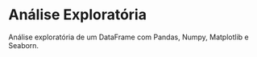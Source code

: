 # Análise Exploratória
 Análise exploratória de um DataFrame com Pandas, Numpy, Matplotlib e Seaborn.
